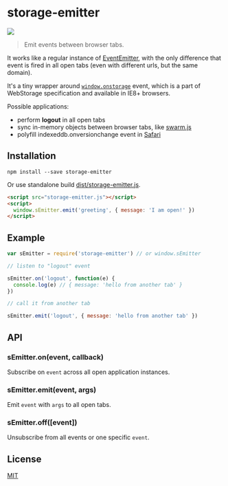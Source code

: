 # storage-emitter

[![](https://img.shields.io/npm/v/storage-emitter.svg)](https://npmjs.org/package/storage-emitter)

> Emit events between browser tabs.

It works like a regular instance of [EventEmitter](https://github.com/component/emitter),
with the only difference that event is fired in all open tabs (even with different urls, but the same domain).

It's a tiny wrapper around
[`window.onstorage`](http://www.w3.org/TR/webstorage/#the-storage-event) event,
which is a part of WebStorage specification and available in IE8+ browsers.

Possible applications:

- perform **logout** in all open tabs
- sync in-memory objects between browser tabs, like [swarm.js](https://github.com/gritzko/swarm#storages)
- polyfill indexeddb.onversionchange event in [Safari](https://bugs.webkit.org/show_bug.cgi?id=136155)

## Installation

    npm install --save storage-emitter

Or use standalone build [dist/storage-emitter.js](./dist/storage-emitter.js).

```html
<script src="storage-emitter.js"></script>
<script>
  window.sEmitter.emit('greeting', { message: 'I am open!' })
</script>
```

## Example

```js
var sEmitter = require('storage-emitter') // or window.sEmitter

// listen to "logout" event

sEmitter.on('logout', function(e) {
  console.log(e) // { message: 'hello from another tab' }
})

// call it from another tab

sEmitter.emit('logout', { message: 'hello from another tab' })
```

## API

### sEmitter.on(event, callback)

Subscribe on `event` across all open application instances.

### sEmitter.emit(event, args)

Emit `event` with `args` to all open tabs.

### sEmitter.off([event])

Unsubscribe from all events or one specific `event`.

## License

[MIT]('./LICENSE')
